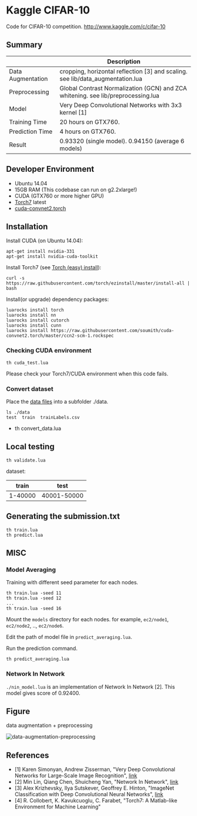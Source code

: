 # Kaggle CIFAR-10

Code for CIFAR-10 competition. http://www.kaggle.com/c/cifar-10

## Summary
|                   | Description                                                                            |
|-------------------|----------------------------------------------------------------------------------------|
| Data Augmentation | cropping, horizontal reflection [3] and scaling. see lib/data_augmentation.lua             |
| Preprocessing     | Global Contrast Normalization (GCN) and ZCA whitening. see lib/preprocessing.lua       |
| Model             | Very Deep Convolutional Networks with 3x3 kernel [1] |
| Training Time     | 20 hours on GTX760. |
| Prediction Time   | 4 hours on GTX760. |
| Result            | 0.93320 (single model). 0.94150 (average 6 models)|

## Developer Environment

- Ubuntu 14.04
- 15GB RAM (This codebase can run on g2.2xlarge!)
- CUDA (GTX760 or more higher GPU)
- [Torch7](http://torch.ch/) latest
- [cuda-convnet2.torch](https://github.com/soumith/cuda-convnet2.torch)

## Installation

Install CUDA (on Ubuntu 14.04):

    apt-get install nvidia-331
    apt-get install nvidia-cuda-toolkit

Install Torch7 (see [Torch (easy) install](https://github.com/torch/ezinstall)):

    curl -s https://raw.githubusercontent.com/torch/ezinstall/master/install-all | bash

Install(or upgrade) dependency packages:

    luarocks install torch
    luarocks install nn
    luarocks install cutorch
    luarocks install cunn
    luarocks install https://raw.githubusercontent.com/soumith/cuda-convnet2.torch/master/ccn2-scm-1.rockspec

### Checking CUDA environment

    th cuda_test.lua

Please check your Torch7/CUDA environment when this code fails.

### Convert dataset

Place the [data files](http://www.kaggle.com/c/cifar-10/data) into a subfolder ./data.

    ls ./data
    test  train  trainLabels.csv
-
    th convert_data.lua

## Local testing

    th validate.lua

dataset:

| train   | test        |
| ------- | ----------- |
| 1-40000 | 40001-50000 |

## Generating the submission.txt

    th train.lua
    th predict.lua

## MISC

### Model Averaging

Training with different seed parameter for each nodes.

    th train.lua -seed 11
    th train.lua -seed 12
    ...
    th train.lua -seed 16

Mount the `models` directory for each nodes. for example, `ec2/node1`, `ec2/node2`, .., `ec2/node6`.

Edit the path of model file in `predict_averaging.lua`.

Run the prediction command.

    th predict_averaging.lua

### Network In Network

`./nin_model.lua` is an implementation of Network In Network [2].
This model gives score of 0.92400.

## Figure

data augmentation + preprocessing

![data-augmentation-preprocessing](https://raw.githubusercontent.com/nagadomi/kaggle-cifar10-torch7/master/figure/zca.png)

## References
- [1] Karen Simonyan, Andrew Zisserman, "Very Deep Convolutional Networks for Large-Scale Image Recognition", [link](http://arxiv.org/abs/1409.1556)
- [2] Min Lin, Qiang Chen, Shuicheng Yan, "Network In Network", [link](http://arxiv.org/abs/1312.4400)
- [3] Alex Krizhevsky, Ilya Sutskever, Geoffrey E. Hinton, "ImageNet Classification with Deep Convolutional Neural Networks", [link](http://papers.nips.cc/paper/4824-imagenet-classification-with-deep-convolutional-neural-networks)
- [4] R. Collobert, K. Kavukcuoglu, C. Farabet, "Torch7: A Matlab-like Environment for Machine Learning"
